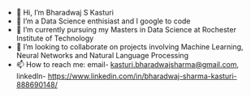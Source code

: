 - 👋 Hi, I’m Bharadwaj S Kasturi
- 👀 I’m a Data Science enthisiast and I google to code
- 🌱 I’m currently pursuing my Masters in Data Science at Rochester Institute of Technology
- 💞️ I’m looking to collaborate on projects involving Machine Learning, Neural Networks and Natural Language Processing
- 📫 How to reach me: email- kasturi.bharadwajsharma@gmail.com, linkedIn- https://www.linkedin.com/in/bharadwaj-sharma-kasturi-888690148/

<!---
bharadwajkastur1/bharadwajkastur1 is a ✨ special ✨ repository because its `README.md` (this file) appears on your GitHub profile.
You can click the Preview link to take a look at your changes.
--->

